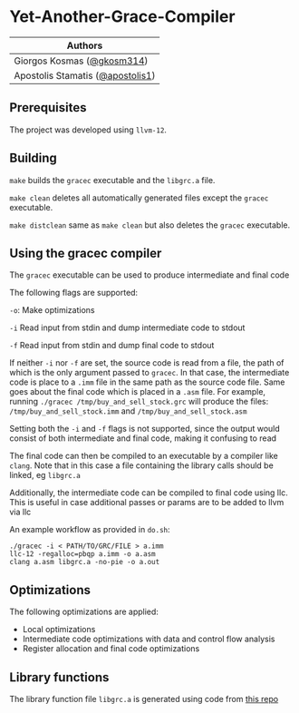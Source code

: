 # Yet-Another-Grace-Compiler

| Authors                                                                |
|------------------------------------------------------------------------|
| Giorgos Kosmas  ([@gkosm314](https://github.com/gkosm314)) |
| Apostolis Stamatis ([@apostolis1](https://github.com/apostolis1))      |

## Prerequisites

The project was developed using `llvm-12`.

## Building

`make` builds the `gracec` executable and the `libgrc.a` file. 

`make clean` deletes all automatically generated files except the `gracec` executable.

`make distclean` same as `make clean` but also deletes the `gracec` executable.

## Using the gracec compiler

The `gracec` executable can be used to produce intermediate and final code

The following flags are supported:

`-o`: Make optimizations

`-i` Read input from stdin and dump intermediate code to stdout

`-f` Read input from stdin and dump final code to stdout

If neither `-i` nor `-f` are set, the source code is read from a file, the path of which is the only argument passed to `gracec`. In that case, the intermediate code is place to a `.imm` file in the same path as the source code file. Same goes about the final code which is placed in a `.asm` file. For example, running `./gracec /tmp/buy_and_sell_stock.grc` will produce the files: `/tmp/buy_and_sell_stock.imm` and `/tmp/buy_and_sell_stock.asm`

Setting both the `-i` and `-f` flags is not supported, since the output would consist of both intermediate and final code, making it confusing to read

The final code can then be compiled to an executable by a compiler like `clang`. Note that in this case a file containing the library calls should be linked, eg `libgrc.a`

Additionally, the intermediate code can be compiled to final code using llc. This is useful in case additional passes or params are to be added to llvm via llc

An example workflow as provided in `do.sh`:

```
./gracec -i < PATH/TO/GRC/FILE > a.imm
llc-12 -regalloc=pbqp a.imm -o a.asm
clang a.asm libgrc.a -no-pie -o a.out
```

## Optimizations

The following optimizations are applied:

- Local optimizations
- Intermediate code optimizations with data and control flow analysis
- Register allocation and final code optimizations

## Library functions

The library function file `libgrc.a` is generated using code from [this repo](https://github.com/avtzis/ntua-grace-runtime-lib)